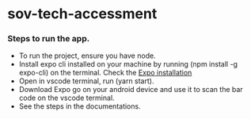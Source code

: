 # sov-tech-accessment

### Steps to run the app.

* To run the project, ensure you have node. 
* Install expo cli installed on your machine by running (npm install -g expo-cli) on the terminal. Check the 
[Expo installation](https://docs.expo.dev/get-started/installation/)
* Open in vscode terminal, run (yarn start). 
* Download Expo go on your android device and use it to scan the bar code on the vscode terminal. 
* See the steps in the documentations.


